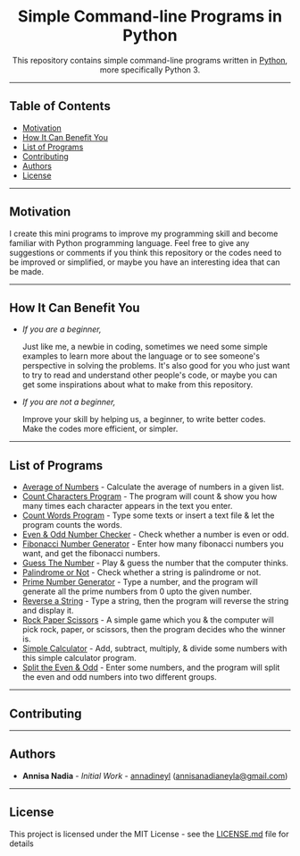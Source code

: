 
<h1 align="center">Simple Command-line Programs in Python</h1>
<p align="center">This repository contains simple command-line programs written in <a href="https://www.python.org/">Python</a>, more specifically Python 3.</p>
     
---

## Table of Contents
* [Motivation](#motivation)
* [How It Can Benefit You](#how-it-can-benefit-you)
* [List of Programs](#list-of-programs)
* [Contributing](#contributing)
* [Authors](#authors)
* [License](#license)

---

## Motivation
I create this mini programs to improve my programming skill and become familiar with Python programming language.
Feel free to give any suggestions or comments if you think this repository or the codes need to be improved or simplified, or maybe you have an interesting idea that can be made.

---

## How It Can Benefit You
* *If you are a beginner,*

     Just like me, a newbie in coding, sometimes we need some simple examples 
     to learn more about the language or to see someone's perspective in solving the problems.
     It's also good for you who just want to try to read and understand other people's code,
     or maybe you can get some inspirations about what to make from this repository.

* *If you are not a beginner,*

     Improve your skill by helping us, a beginner, to write better codes.      
     Make the codes more efficient, or simpler.

---

## List of Programs
* [Average of Numbers](https://github.com/annadineyl/simple-command-line-programs-in-python/blob/master/mini_programs/average.py) - Calculate the average of numbers in a given list. 
* [Count Characters Program](https://github.com/annadineyl/simple-command-line-programs-in-python/blob/master/mini_programs/char_counter.py) - The program will count & show you how many times each character appears in the text you enter.
* [Count Words Program](https://github.com/annadineyl/simple-command-line-programs-in-python/blob/master/mini_programs/word_counter.py) - Type some texts or insert a text file & let the program counts the words.
* [Even & Odd Number Checker](https://github.com/annadineyl/simple-command-line-programs-in-python/blob/master/mini_programs/even_odd_checker.py) - Check whether a number is even or odd. 
* [Fibonacci Number Generator](https://github.com/annadineyl/simple-command-line-programs-in-python/blob/master/mini_programs/fibonacci.py) - Enter how many fibonacci numbers you want, and get the fibonacci numbers. 
* [Guess The Number](https://github.com/annadineyl/simple-command-line-programs-in-python/blob/master/mini_programs/guess_number.py) - Play & guess the number that the computer thinks.
* [Palindrome or Not](https://github.com/annadineyl/simple-command-line-programs-in-python/blob/master/mini_programs/palindrome.py) - Check whether a string is palindrome or not.
* [Prime Number Generator](https://github.com/annadineyl/simple-command-line-programs-in-python/blob/master/mini_programs/prime_number.py) - Type a number, and the program will generate all the prime numbers from 0 upto the given number.
* [Reverse a String](https://github.com/annadineyl/simple-command-line-programs-in-python/blob/master/mini_programs/reverse_string.py) - 
Type a string, then the program will reverse the string and display it.
* [Rock Paper Scissors](https://github.com/annadineyl/simple-command-line-programs-in-python/blob/master/mini_programs/rock_paper_scissors.py) - A simple game which you & the computer will pick rock, paper, or scissors, then the program decides who the winner is.
* [Simple Calculator](https://github.com/annadineyl/simple-command-line-programs-in-python/blob/master/mini_programs/simple_calculator.py) - Add, subtract, multiply, & divide some numbers with this simple calculator program.
* [Split the Even & Odd](https://github.com/annadineyl/simple-command-line-programs-in-python/blob/master/mini_programs/split_even_odd.py) - Enter some numbers, and the program will split the even and odd numbers into two different groups.

---

## Contributing

---

## Authors
* **Annisa Nadia** - *Initial Work* - [annadineyl](https://github.com/annadineyl) (annisanadianeyla@gmail.com)

---

## License
This project is licensed under the MIT License - see the [LICENSE.md](https://github.com/annisanadia/simple-command-line-programs-in-python/blob/master/LICENSE) file for details
